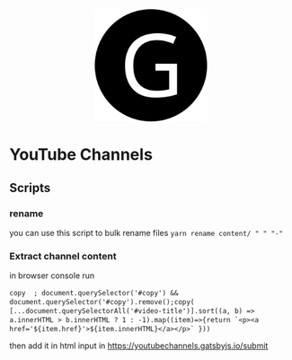 <div align="center">
    <img src="static/logos/logo-1024.png" alt="Logo" width='200px' height='200px'/>
</div>

# YouTube Channels


## Scripts
### rename
you can use this script to bulk rename files
`yarn rename content/ " " "-"`


### Extract channel content
in browser console run 
```
copy  ; document.querySelector('#copy') && document.querySelector('#copy').remove();copy( [...document.querySelectorAll('#video-title')].sort((a, b) => a.innerHTML > b.innerHTML ? 1 : -1).map((item)=>{return `<p><a href='${item.href}'>${item.innerHTML}</a></p>` }))
```
then add it in html input in https://youtubechannels.gatsbyjs.io/submit
